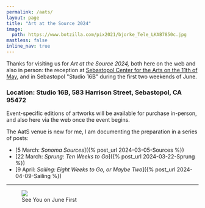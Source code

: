 ```yaml
---
permalink: /aats/
layout: page
title: "Art at the Source 2024"
image:
  path: https://www.botzilla.com/pix2021/bjorke_Tele_LKAB7850c.jpg
mastless: false
inline_nav: true
---
```


Thanks for visiting us for _Art at the Source 2024,_ both here on the web and also in person: the reception at [Sebastopol Center for the Arts on the 11th of May](https://www.sebarts.org/), and in Sebastopol "Studio 16B" during the first two weekends of June.

### Location: Studio 16B, 583 Harrison Street, Sebastopol, CA 95472

Event-specific editions of artworks will be available for purchase in-person, and also here via the web once the event begins.

The AatS venue is new for me, I am documenting the preparation in a series of posts:

* [5 March: _Sonoma Sources_]({% post_url 2024-03-05-Sources %})
* [22 March: _Sprung: Ten Weeks to Go_]({% post_url 2024-03-22-Sprung %})
* [9 April: _Sailing: Eight Weeks to Go, or Maybe Two_]({% post_url 2024-04-09-Sailing %})

<hr />

<figure class="align-center">
<img src="https://www.botzilla.com/pix2024/Bjorke-AATS-BizCard-sRGB-web.jpg">
<figcaption>See You on June First</figcaption>
</figure>
